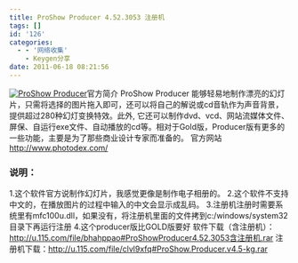 ```yaml
---
title: ProShow Producer 4.52.3053 注册机
tags: []
id: '126'
categories:
  - - '网络收集'
    - Keygen分享
date: 2011-06-18 08:21:56
---
```


[![](http://www.gcsee.com/wp-content/uploads/2011/06/u3504732160127189340fm15gp0.jpg " ProShow Producer")](http://www.gcsee.com/archives/126.html/u3504732160127189340fm15gp0)官方简介 ProShow Producer 能够轻易地制作漂亮的幻灯片，只需将选择的图片拖入即可，还可以将自己的解说或cd音轨作为声音背景，提供超过280种幻灯变换特效。此外, 它还可以制作dvd、vcd、网站流媒体文件、屏保、自运行exe文件、自动播放的cd等。相对于Gold版，Producer版有更多的一些功能，主要是为了那些商业设计专家而准备的。 官方网站 http://www.photodex.com/

### 说明：

1.这个软件官方说制作幻灯片，我感觉更像是制作电子相册的。 2.这个软件不支持中文的，在播放图片的过程中输入的中文会显示成乱码。 3.注册机注册时需要系统里有mfc100u.dll，如果没有，将注册机里面的文件拷到c:/windows/system32目录下再运行注册 4.这个producer版比GOLD版要好 软件下载（含注册机）：http://u.115.com/file/bhahppao#ProShowProducer4.52.3053含注册机.rar 注册机下载：http://u.115.com/file/clvl9xfq#ProShow.Producer.v4.5-kg.rar